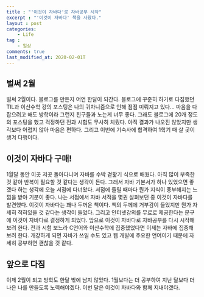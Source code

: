```yaml
---
title : "'이것이 자바다'로 자바공부 시작"
excerpt : "'이것이 자바다' 책을 사왔다."
layout : post
categories:
    - Life
tag :
    - 일상
comments: true
last_modified_at: 2020-02-01T
---
```

## 벌써 2월
벌써 2월이다. 블로그를 만든지 어연 한달이 되간다. 블로그에 꾸준히 하기로 다짐했던 TIL과 이산수학 강의 포스팅은 나의 귀차니즘으로 인해 점점 미뤄지고 있다... 마음을 다잡으려고 해도 방학이라 그런지 친구들과 노는게 너무 좋다. 그래도 블로그에 20개 정도의 포스팅을 했고 걱정하던 전과 시험도 무사히 치뤘다. 아직 결과가 나오진 않았지만 생각보다 어렵지 않아 마음은 편하다. 그리고 이번에 기숙사에 합격하여 1학기 때 살 곳이 생겨 다행이다.

## 이것이 자바다 구매!
1월달 동안 이곳 저곳 돌아다니며 자바를 수박 겉핥기 식으로 배웠다. 아직 많이 부족한 것 같아 반복이 필요할 것 같다는 생각이 든다. 그래서 자바 기본서가 하나 있었으면 좋겠다 하는 생각에 오늘 서점에 다녀왔다. 서점에 들릴 때마다 뭔가 지식이 풍부해지는 느낌을 받아 기분이 좋다. 나는 서점에서 자바 서적을 몇권 살펴보던 중 이것이 자바다를 발견했다. 이것이 자바다는 꽤나 두꺼운 책이다. 책의 두께에 거부감이 들었지만 뭔가 자세히 적혀있을 것 같다는 생각이 들었다. 그리고 인터넷강의를 무료로 제공한다는 문구에 이것이 자바다로 결정하게 되었다. 앞으로 이것이 자바다로 자바공부를 다시 시작해보려 한다. 전과 시험 보느라 C언어와 이산수학에 집중했었다면 이제는 자바에 집중해보려 한다. 개강하게 되면 자바가 쓰일 수도 있고 웹 개발에 주요한 언어이기 때문에 자세히 공부하면 괜찮을 것 같다. 

## 앞으로 다짐
이제 2월이 되고 방학도 한달 밖에 남지 않았다. 1월보다는 더 공부하여 지난 달보다 더 나은 나를 만들도록 노력해야겠다. 이번 달은 이것이 자바다와 함께 지내야겠다. 